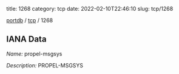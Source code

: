 title: 1268
category: tcp
date: 2022-02-10T22:46:10
slug: tcp/1268

[portdb](/) / [tcp](/category/tcp.html) / 1268


## IANA Data

_Name:_ propel-msgsys

_Description:_ PROPEL-MSGSYS

